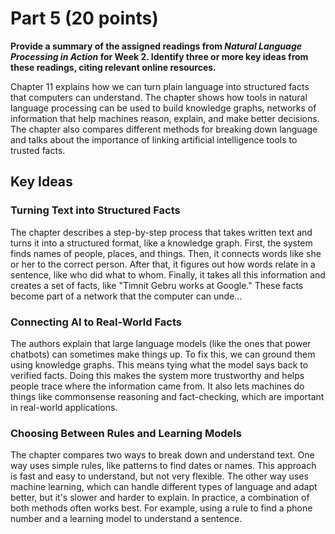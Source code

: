 # Part 5 (20 points)

**Provide a summary of the assigned readings from *Natural Language Processing in Action* for Week 2. Identify three or more key ideas from these readings, citing relevant online resources.**

Chapter 11 explains how we can turn plain language into structured facts that computers can understand. The chapter shows how tools in natural language processing can be used to build knowledge graphs, networks of information that help machines reason, explain, and make better decisions. The chapter also compares different methods for breaking down language and talks about the importance of linking artificial intelligence tools to trusted facts.

## Key Ideas

### Turning Text into Structured Facts
The chapter describes a step-by-step process that takes written text and turns it into a structured format, like a knowledge graph. First, the system finds names of people, places, and things. Then, it connects words like she or her to the correct person. After that, it figures out how words relate in a sentence, like who did what to whom. Finally, it takes all this information and creates a set of facts, like "Timnit Gebru works at Google." These facts become part of a network that the computer can unde...

### Connecting AI to Real-World Facts
The authors explain that large language models (like the ones that power chatbots) can sometimes make things up. To fix this, we can ground them using knowledge graphs. This means tying what the model says back to verified facts. Doing this makes the system more trustworthy and helps people trace where the information came from. It also lets machines do things like commonsense reasoning and fact-checking, which are important in real-world applications.

### Choosing Between Rules and Learning Models
The chapter compares two ways to break down and understand text. One way uses simple rules, like patterns to find dates or names. This approach is fast and easy to understand, but not very flexible. The other way uses machine learning, which can handle different types of language and adapt better, but it's slower and harder to explain. In practice, a combination of both methods often works best. For example, using a rule to find a phone number and a learning model to understand a sentence.
